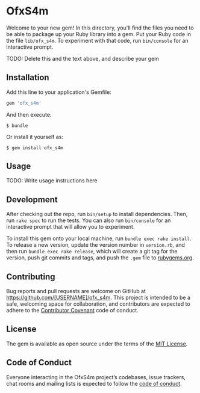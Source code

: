 # OfxS4m

Welcome to your new gem! In this directory, you'll find the files you need to be able to package up your Ruby library into a gem. Put your Ruby code in the file `lib/ofx_s4m`. To experiment with that code, run `bin/console` for an interactive prompt.

TODO: Delete this and the text above, and describe your gem

## Installation

Add this line to your application's Gemfile:

```ruby
gem 'ofx_s4m'
```

And then execute:

    $ bundle

Or install it yourself as:

    $ gem install ofx_s4m

## Usage

TODO: Write usage instructions here

## Development

After checking out the repo, run `bin/setup` to install dependencies. Then, run `rake spec` to run the tests. You can also run `bin/console` for an interactive prompt that will allow you to experiment.

To install this gem onto your local machine, run `bundle exec rake install`. To release a new version, update the version number in `version.rb`, and then run `bundle exec rake release`, which will create a git tag for the version, push git commits and tags, and push the `.gem` file to [rubygems.org](https://rubygems.org).

## Contributing

Bug reports and pull requests are welcome on GitHub at https://github.com/[USERNAME]/ofx_s4m. This project is intended to be a safe, welcoming space for collaboration, and contributors are expected to adhere to the [Contributor Covenant](http://contributor-covenant.org) code of conduct.

## License

The gem is available as open source under the terms of the [MIT License](https://opensource.org/licenses/MIT).

## Code of Conduct

Everyone interacting in the OfxS4m project’s codebases, issue trackers, chat rooms and mailing lists is expected to follow the [code of conduct](https://github.com/[USERNAME]/ofx_s4m/blob/master/CODE_OF_CONDUCT.md).
